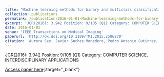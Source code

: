 ```yaml
---
title: "Machine learning methods for binary and multiclass classification of melanoma thickness from dermoscopic images"
collection: publications
permalink: /publication/2016-01-01-Machine-learning-methods-for-binary-and-multiclass-classification-of-melanoma-thickness-from-dermosc
excerpt: 'JCR(2016): 3.942 Position: 9/105 (Q1) Category: COMPUTER SCIENCE, INTERDISCIPLINARY APPLICATIONS'
date: 2016-01-01
venue: 'IEEE Transactions on Medical Imaging'
paperurl: 'http://dx.doi.org/10.1109/TMI.2015.2506270'
citation: 'Aurora Sez, Javier Snchez-Monedero, Pedro Antonio Gutirrez, Csar Hervs-Martınez, &quot;Machine learning methods for binary and multiclass classification of melanoma thickness from dermoscopic images.&quot; IEEE Transactions on Medical Imaging, Vol. 35(4), 2016, pp.1036-1045.'
---
```

JCR(2016): 3.942 Position: 9/105 (Q1) Category: COMPUTER SCIENCE, INTERDISCIPLINARY APPLICATIONS

[Access paper here](http://dx.doi.org/10.1109/TMI.2015.2506270){:target="_blank"}
